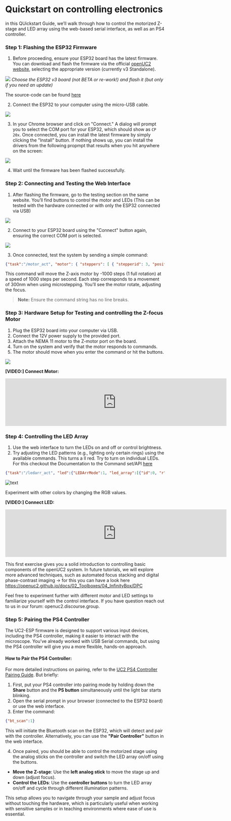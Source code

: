 
# Quickstart on controlling electronics
in this QUickstart Guide,  we’ll walk through how to control the motorized Z-stage and LED array using the web-based serial interface, as well as an PS4 controller.

### Step 1: Flashing the ESP32 Firmware
1. Before proceeding, ensure your ESP32 board has the latest firmware. You can download and flash the firmware via the official [openUC2 website](https://youseetoo.github.io/), selecting the appropriate version (currently v3 Standalone).

![](./IMAGES/EXP_1_Serial/Electronics_Box_5.png)
*Choose the ESP32 v3 board (not BETA or re-work!) and flash it (but only if you need an update)*

The source-code can be found [here](https://github.com/youseetoo/uc2-esp32)

2. Connect the ESP32 to your computer using the micro-USB cable.

![](./IMAGES/EXP_1_Serial/Electronics_Box_4.png)

3. In your Chrome browser and click on "Connect." A dialog will prompt you to select the COM port for your ESP32, which should show as `CP 20x`. Once connected, you can install the latest firmware by simply clicking the "Install" button. If nothing shows up, you can install the drivers from the following propmpt that results when you hit anywhere on the screen:

![](./IMAGES/EXP_1_Serial/Electronics_Box_3.png)

4. Wait until the firmware has been flashed successfully.

### Step 2: Connecting and Testing the Web Interface
1. After flashing the firmware, go to the testing section on the same website. You’ll find buttons to control the motor and LEDs (This can be tested with the hardware connected or with only the ESP32 connected via USB)

![](./IMAGES/EXP_1_Serial/Electronics_Box_2.png)

2. Connect to your ESP32 board using the "Connect" button again, ensuring the correct COM port is selected.

![](./IMAGES/EXP_1_Serial/Electronics_Box_1.png)

3. Once connected, test the system by sending a simple command:

```json
{"task":"/motor_act", "motor": { "steppers": [ { "stepperid": 3, "position": -1000, "speed": 1000, "isabs": 0, "isaccel": 0} ] } }
```

This command will move the Z-axis motor by -1000 steps (1 full rotation) at a speed of 1000 steps per second. Each step corresponds to a movement of 300nm when using microstepping. You’ll see the motor rotate, adjusting the focus.

> **Note:** Ensure the command string has no line breaks.

### Step 3: Hardware Setup for Testing and controlling the Z-focus Motor
1. Plug the ESP32 board into your computer via USB.
2. Connect the 12V power supply to the provided port.
3. Attach the NEMA 11 motor to the Z-motor port on the board.
4. Turn on the system and verify that the motor responds to commands.
5. The motor should move when you enter the command or hit the buttons.

![](./IMAGES/EXP_1_Serial/Photo_Control_Stage.jpg)

**[VIDEO:] Connect Motor:**

<iframe width="700" src="https://www.youtube.com/embed/TsWAeWl2T10?si=Z3GzSg2Xhjy6u3jf" title="YouTube video player" frameborder="0" allow="accelerometer; autoplay; clipboard-write; encrypted-media; gyroscope; picture-in-picture; web-share" referrerpolicy="strict-origin-when-cross-origin" allowfullscreen></iframe>


### Step 4: Controlling the LED Array

1. Use the web interface to turn the LEDs on and off or control brightness.
2. Try adjusting the LED patterns (e.g., lighting only certain rings) using the available commands. This turns a ll red. Try to turn on individual LEDs. For this checkout the Documentation to the Command set/API [here](https://openuc2.github.io/docs/04_Electronics/10_Advanced/UC2-ESP/APIDescription/INTRO)

```json
{"task":"/ledarr_act", "led":{"LEDArrMode":1, "led_array":[{"id":0, "r":0, "g":50, "b":0}]}}

```

![text](./IMAGES/EXP_2_LED_PSX/Photo_Control_LED.jpg)


Experiment with other colors by changing the RGB values.

**[VIDEO:] Connect LED:**

<iframe width="700" src="https://www.youtube.com/embed/l8rRLvF6X6g?si=w-AXCYUHzXj2p1m5" title="YouTube video player" frameborder="0" allow="accelerometer; autoplay; clipboard-write; encrypted-media; gyroscope; picture-in-picture; web-share" referrerpolicy="strict-origin-when-cross-origin" allowfullscreen></iframe>



This first exercise gives you a solid introduction to controlling basic components of the openUC2 system. In future tutorials, we will explore more advanced techniques, such as automated focus stacking and digital phase-contrast imaging -> for this you can have a look here  https://openuc2.github.io/docs/02_Toolboxes/04_InfinityBox/DPC

Feel free to experiment further with different motor and LED settings to familiarize yourself with the control interface. If you have question reach out to us in our forum: openuc2.discourse.group.


### Step 5: Pairing the PS4 Controller

The UC2-ESP firmware is designed to support various input devices, including the PS4 controller, making it easier to interact with the microscope. You’ve already worked with USB Serial commands, but using the PS4 controller will give you a more flexible, hands-on approach.

#### How to Pair the PS4 Controller:

For more detailed instructions on pairing, refer to the [UC2 PS4 Controller Pairing Guide](https://openuc2.github.io/docs/04_Electronics/04_PS4-Controller). But briefly:

1. First, put your PS4 controller into pairing mode by holding down the **Share** button and the **PS button** simultaneously until the light bar starts blinking.
2. Open the serial prompt in your browser (connected to the ESP32 board) or use the web interface.
3. Enter the command:

```json
{"bt_scan":1}
```
This will initiate the Bluetooth scan on the ESP32, which will detect and pair with the controller. Alternatively, you can use the **"Pair Controller"** button in the web interface.

4. Once paired, you should be able to control the motorized stage using the analog sticks on the controller and switch the LED array on/off using the buttons.


- **Move the Z-stage**: Use the **left analog stick** to move the stage up and down (adjust focus).
- **Control the LEDs**: Use the **controller buttons** to turn the LED array on/off and cycle through different illumination patterns.

This setup allows you to navigate through your sample and adjust focus without touching the hardware, which is particularly useful when working with sensitive samples or in teaching environments where ease of use is essential.
